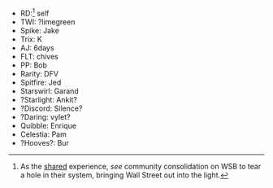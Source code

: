 - RD:[^rainboom] self
- TWI:  ?limegreen
- Spike: Jake
- Trix: K
- AJ: 6days
- FLT: chives
- PP: Bob
- Rarity: DFV
- Spitfire: Jed
- Starswirl: Garand
- ?Starlight: Ankit?
- ?Discord: Silence?
- ?Daring: vylet?
- Quibble: Enrique
- Celestia: Pam
- ?Hooves?: Bur

[^rainboom]: As the [shared](https://youtu.be/io8Xk120xOc) experience, _see_ community consolidation on WSB to tear a hole in their system, bringing Wall Street out into the light.
